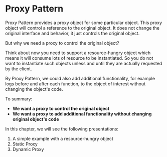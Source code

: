 # Proxy Pattern

Proxy Pattern provides a proxy object for some particular object. This proxy object will control a reference to the original object. It does not change the original interface and behavior, it just controls the original object.

But why we need a proxy to control the original object?

Think about now you need to support a resource-hungry object which means it will consume lots of resource to be instantiated. So you do not want to instantiate such objects unless and until they are actually requested by the client.

By Proxy Pattern, we could also add additional functionality, for example logs before and after each function, to the object of interest without changing the object's code.

To summary:

* **We want a proxy to control the original object**
* **We want a proxy to add additional functionality without changing original object's code**

In this chapter, we will see the following presentations:

1. A simple example with a resource-hungry object
2. Static Proxy
3. Dynamic Proxy
